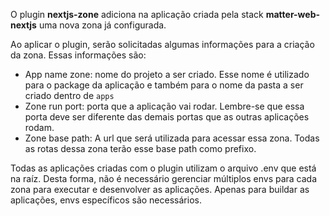 O plugin **nextjs-zone** adiciona na aplicação criada pela stack **matter-web-nextjs** uma nova zona já configurada.

Ao aplicar o plugin, serão solicitadas algumas informações para a criação da zona. Essas informações são:

- App name zone: nome do projeto a ser criado. Esse nome é utilizado para o package da aplicação e também para o nome da pasta a ser criado dentro de `apps`
- Zone run port: porta que a aplicação vai rodar. Lembre-se que essa porta deve ser diferente das demais portas que as outras aplicações rodam.
- Zone base path: A url que será utilizada para acessar essa zona. Todas as rotas dessa zona terão esse base path como prefixo.

Todas as aplicações criadas com o plugin utilizam o arquivo .env que está na raíz. Desta forma, não é necessário gerenciar múltiplos envs para cada zona para executar e desenvolver as aplicações. Apenas para buildar as aplicações, envs específicos são necessários.
